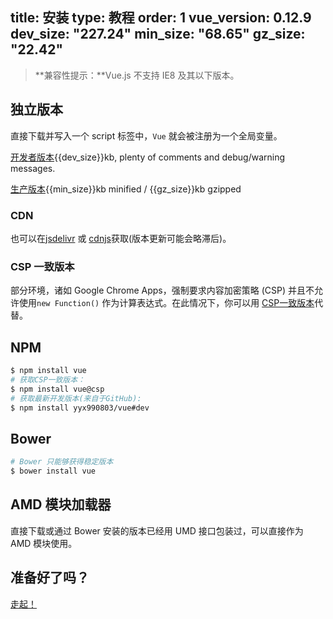 title: 安装
type: 教程
order: 1
vue_version: 0.12.9
dev_size: "227.24"
min_size: "68.65"
gz_size: "22.42"
---

> **兼容性提示：**Vue.js 不支持 IE8 及其以下版本。

## 独立版本

直接下载并写入一个 script 标签中，`Vue` 就会被注册为一个全局变量。

<div id="downloads">
<a class="button" href="https://raw.github.com/yyx990803/vue/{{vue_version}}/dist/vue.js" download>开发者版本</a><span class="light info">{{dev_size}}kb, plenty of comments and debug/warning messages.</span>

<a class="button" href="https://raw.github.com/yyx990803/vue/{{vue_version}}/dist/vue.min.js" download>生产版本</a><span class="light info">{{min_size}}kb minified / {{gz_size}}kb gzipped</span>
</div>

### CDN

也可以在[jsdelivr](//cdn.jsdelivr.net/vue/{{vue_version}}/vue.min.js) 或 [cdnjs](//cdnjs.cloudflare.com/ajax/libs/vue/{{vue_version}}/vue.min.js)获取(版本更新可能会略滞后)。

### CSP 一致版本

部分环境，诸如 Google Chrome Apps，强制要求内容加密策略 (CSP) 并且不允许使用`new Function()` 作为计算表达式。在此情况下，你可以用 [CSP一致版本](https://github.com/yyx990803/vue/tree/csp/dist)代替。

## NPM

``` bash
$ npm install vue
# 获取CSP一致版本：
$ npm install vue@csp
# 获取最新开发版本(来自于GitHub):
$ npm install yyx990803/vue#dev
```

## Bower

``` bash
# Bower 只能够获得稳定版本
$ bower install vue
```

## AMD 模块加载器

直接下载或通过 Bower 安装的版本已经用 UMD 接口包装过，可以直接作为 AMD 模块使用。

## 准备好了吗？

[走起！](../guide/)
